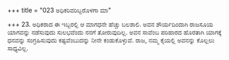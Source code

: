 +++
title = "023 ಅಧಿಕರಿವರಿಬ್ಬರೊಳಗಾ ಮಾ"

+++
23. ಅಧಿಕರಾದ ಈ ಇಬ್ಬರಲ್ಲಿ ಆ ಮಾಗಧನೇ ಹೆಚ್ಚು ಬಲಶಾಲಿ. ಅವನ ಶೌರ್ಯದಿಂದಾಗಿ  ರಾಜಸೂಯ ಯಾಗವನ್ನು ನಡೆಸುವುದು ಸುಲಭವೆಂದು ನನಗೆ ತೋರುವುದಿಲ್ಲ.  ಅವನ ಸಾವೆಂಬ ಪರಿಹಾರದ ಹೊರತಾಗಿ ಯಾಗಕ್ಕೆ ಧನವನ್ನು ಸಂಗ್ರಹಿಸುವುದು ಕಷ್ಟವೆಂಬುದನ್ನು  ನೀನೇ ಕಂಡುಕೊಳ್ಳುವೆ. ರಾಜ, ನಮ್ಮ ಕೈಯಲ್ಲಿ ಅವನನ್ನು ಕೊಲ್ಲಲು ಸಾಧ್ಯವಿಲ್ಲ.